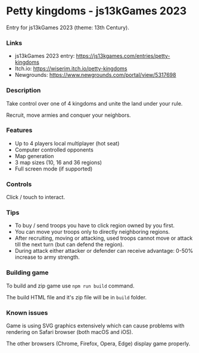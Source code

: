 # Petty kingdoms - js13kGames 2023
Entry for js13kGames 2023 (theme: 13th Century).

### Links
* js13kGames 2023 entry: https://js13kgames.com/entries/petty-kingdoms
* Itch.io: https://wiserim.itch.io/petty-kingdoms
* Newgrounds: https://www.newgrounds.com/portal/view/5317698

### Description
Take control over one of 4 kingdoms and unite the land under your rule.

Recruit, move armies and conquer your neighbors.


### Features
* Up to 4 players local multiplayer (hot seat)
* Computer controlled opponents
* Map generation
* 3 map sizes (10, 16 and 36 regions)
* ​​​​Full screen mode (if supported)​

### Controls
Click / touch to interact.

### Tips
* To buy / send troops you have to click region owned by you first.
* You can move your troops only to directly neighboring regions.​​
* After recruiting, moving or attacking, used troops cannot move or attack till the next turn (but can defend the region).
* During attack either attacker or defender can receive advantage: 0-50% increase to army strength.​​

### Building game
To build and zip game use ```npm run build``` command.

The build HTML file and it's zip file will be in ```build``` folder.

### Known issues
Game is using SVG graphics extensively which can cause problems with rendering on Safari browser (both macOS and iOS).​

The other browsers (Chrome, Firefox, Opera, Edge) display game properly.​
